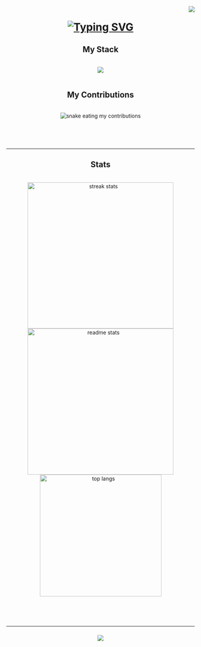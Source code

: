<img align="right" src="https://visitor-badge.laobi.icu/badge?page_id=addy2354.visitor-badge&left_color=red&right_color=green&left_text=Hello%20Visitors" />

<h1 align="center">
  <a href="https://git.io/typing-svg"><img src="https://readme-typing-svg.demolab.com?font=Righteous&pause=1000&color=507FF7&center=true&vCenter=true&random=false&width=435&lines=Hi+there%2C+I'm+Adeel!+%F0%9F%91%8B;I+work+on+websites+and+web+apps!" alt="Typing SVG" /></a>
</h1>

<h2 align="center"> My Stack </h2>
<br/>
<div align="center">
  <a href="https://skillicons.dev">
    <img src="https://skillicons.dev/icons?i=html,css,bootstrap,js,c,cpp,git,mysql,materialui,firebase,react,vscode,linux,github,express&perline=7" />
  </a>
</div>

<br/>

<div align="center">
  <h2> My Contributions </h2>
  <br>
  <img alt="snake eating my contributions" src="https://raw.githubusercontent.com/addy2354/addy2354/output/github-contribution-grid-snake-dark.svg" />

  <br/><br/><br/>
</div>

<hr/>

<h2 align="center"> Stats </h2>
<br>
<div align="center">
  <img width=390 src="https://streak-stats.demolab.com?user=adeel-015&theme=transparent" alt="streak stats" />
  <img width=390 src="https://github-readme-stats.vercel.app/api?username=adeel-015&theme=transparent&show_icons=true&rank_icon=github" alt="readme stats" />
  <br/>
  <img width=325 align="center" src="https://github-readme-stats.vercel.app/api/top-langs/?username=adeel-015&layout=donut-vertical&theme=transparent" alt="top langs" />
</div>

<br/><br/>
<br/>

<hr/>

<h3 align="center">
  <img src="https://readme-typing-svg.demolab.com/?font=Righteous&size=25&center=true&width=500&height=70&duration=4000&lines=Thanks+for+visiting!%20👋;Shoot+me+a+message+on+LinkedIn!;I'm+always+down+to+learn+new+things!+:)">
</h3>

<br/>
  
